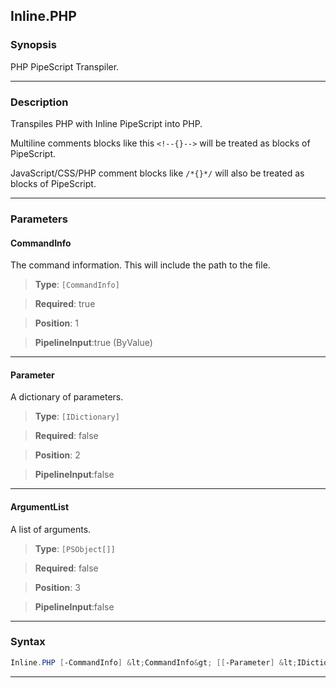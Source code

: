 
Inline.PHP
----------
### Synopsis
PHP PipeScript Transpiler.

---
### Description

Transpiles PHP with Inline PipeScript into PHP.

Multiline comments blocks like this ```<!--{}-->``` will be treated as blocks of PipeScript.

JavaScript/CSS/PHP comment blocks like ```/*{}*/``` will also be treated as blocks of PipeScript.

---
### Parameters
#### **CommandInfo**

The command information.  This will include the path to the file.



> **Type**: ```[CommandInfo]```

> **Required**: true

> **Position**: 1

> **PipelineInput**:true (ByValue)



---
#### **Parameter**

A dictionary of parameters.



> **Type**: ```[IDictionary]```

> **Required**: false

> **Position**: 2

> **PipelineInput**:false



---
#### **ArgumentList**

A list of arguments.



> **Type**: ```[PSObject[]]```

> **Required**: false

> **Position**: 3

> **PipelineInput**:false



---
### Syntax
```PowerShell
Inline.PHP [-CommandInfo] &lt;CommandInfo&gt; [[-Parameter] &lt;IDictionary&gt;] [[-ArgumentList] &lt;PSObject[]&gt;] [&lt;CommonParameters&gt;]
```
---



